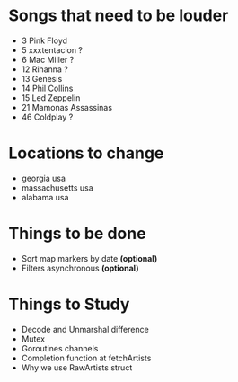 # Songs that need to be louder
- 3 Pink Floyd
- 5 xxxtentacion ?
- 6 Mac Miller ?
- 12 Rihanna ?
- 13 Genesis
- 14 Phil Collins
- 15 Led Zeppelin
- 21 Mamonas Assassinas
- 46 Coldplay ?

# Locations to change
- georgia usa
- massachusetts usa
- alabama usa

# Things to be done
- Sort map markers by date **(optional)**
- Filters asynchronous **(optional)**

# Things to Study
- Decode and Unmarshal difference
- Mutex
- Goroutines channels
- Completion function at fetchArtists
- Why we use RawArtists struct